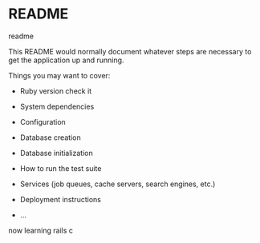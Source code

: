 # README

readme

This README would normally document whatever steps are necessary to get the
application up and running.

Things you may want to cover:

* Ruby version check it

* System dependencies

* Configuration

* Database creation

* Database initialization

* How to run the test suite

* Services (job queues, cache servers, search engines, etc.)

* Deployment instructions

* ...

now learning rails c
